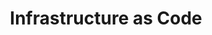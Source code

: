 ---
title: Infrastructure as Code
no_overview: true
meta_desc: Infrastructure as Code submenu for getting started with Pulumi.
redirect_to: /docs/get-started/
menu:
    get-started:
        name: Infrastructure as Code
        parent: get-started-home
        identifier: iac-get-started
        weight: 20
aliases:
    - /docs/iac/get-started/
---